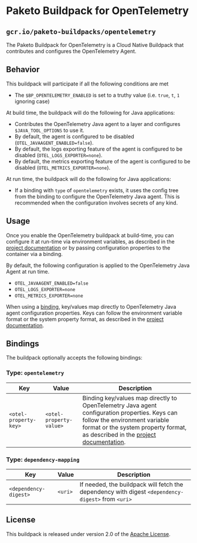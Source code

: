 # Paketo Buildpack for OpenTelemetry

## `gcr.io/paketo-buildpacks/opentelemetry`

The Paketo Buildpack for OpenTelemetry is a Cloud Native Buildpack that contributes and configures the OpenTelemetry Agent.

## Behavior

This buildpack will participate if all the following conditions are met

* The `$BP_OPENTELEMETRY_ENABLED` is set to a truthy value (i.e. `true`, `t`, `1` ignoring case)

At build time, the buildpack will do the following for Java applications:

* Contributes the OpenTelemetry Java agent to a layer and configures `$JAVA_TOOL_OPTIONS` to use it.
* By default, the agent is configured to be disabled (`OTEL_JAVAAGENT_ENABLED=false`).
* By default, the logs exporting feature of the agent is configured to be disabled (`OTEL_LOGS_EXPORTER=none`).
* By default, the metrics exporting feature of the agent is configured to be disabled (`OTEL_METRICS_EXPORTER=none`).

At run time, the buildpack will do the following for Java applications:

* If a binding with `type` of `opentelemetry` exists, it uses the config tree from the binding to configure the OpenTelemetry Java agent. This is recommended when the configuration involves secrets of any kind.

## Usage

Once you enable the OpenTelemetry buildpack at build-time, you can configure it at run-time via environment variables, as described in the [project documentation](https://opentelemetry.io/docs/instrumentation/java/automatic/agent-config/) or by passing configuration properties to the container via a binding.

By default, the following configuration is applied to the OpenTelemetry Java Agent at run time.

* `OTEL_JAVAAGENT_ENABLED=false`
* `OTEL_LOGS_EXPORTER=none`
* `OTEL_METRICS_EXPORTER=none`

When using a [binding](https://paketo.io/docs/howto/configuration/#bindings), key/values map directly to OpenTelemetry Java agent configuration properties. Keys can follow the environment variable format or the system property format, as described in the [project documentation](https://opentelemetry.io/docs/instrumentation/java/automatic/agent-config/).

## Bindings

The buildpack optionally accepts the following bindings:

### Type: `opentelemetry`

| Key                   | Value   | Description                                                                                       |
| --------------------- | ------- | ------------------------------------------------------------------------------------------------- |
| `<otel-property-key>` | `<otel-property-value>` | Binding key/values map directly to OpenTelemetry Java agent configuration properties. Keys can follow the environment variable format or the system property format, as described in the [project documentation](https://opentelemetry.io/docs/instrumentation/java/automatic/agent-config/). |

### Type: `dependency-mapping`

| Key                   | Value   | Description                                                                                       |
| --------------------- | ------- | ------------------------------------------------------------------------------------------------- |
| `<dependency-digest>` | `<uri>` | If needed, the buildpack will fetch the dependency with digest `<dependency-digest>` from `<uri>` |

## License

This buildpack is released under version 2.0 of the [Apache License][a].

[a]: http://www.apache.org/licenses/LICENSE-2.0
